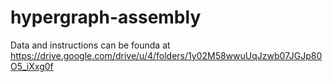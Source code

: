 # hypergraph-assembly

Data and instructions can be founda at https://drive.google.com/drive/u/4/folders/1y02M58wwuUqJzwb07JGJp80O5_iXxg0f

